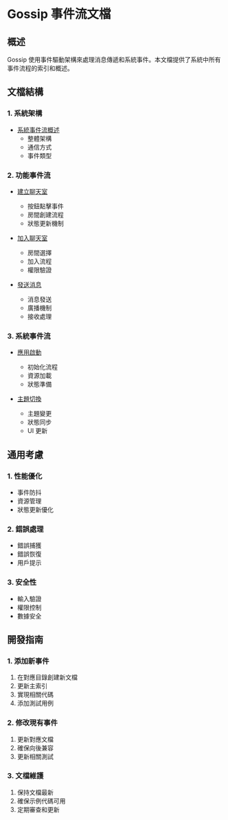 # Gossip 事件流文檔

## 概述

Gossip 使用事件驅動架構來處理消息傳遞和系統事件。本文檔提供了系統中所有事件流程的索引和概述。

## 文檔結構

### 1. 系統架構

- [系統事件流概述](./events/overview.md)
  - 整體架構
  - 通信方式
  - 事件類型

### 2. 功能事件流

- [建立聊天室](./events/create-room.md)

  - 按鈕點擊事件
  - 房間創建流程
  - 狀態更新機制

- [加入聊天室](./events/join-room.md)

  - 房間選擇
  - 加入流程
  - 權限驗證

- [發送消息](./events/send-message.md)
  - 消息發送
  - 廣播機制
  - 接收處理

### 3. 系統事件流

- [應用啟動](./events/app-startup.md)

  - 初始化流程
  - 資源加載
  - 狀態準備

- [主題切換](./events/theme-switch.md)
  - 主題變更
  - 狀態同步
  - UI 更新

## 通用考慮

### 1. 性能優化

- 事件防抖
- 資源管理
- 狀態更新優化

### 2. 錯誤處理

- 錯誤捕獲
- 錯誤恢復
- 用戶提示

### 3. 安全性

- 輸入驗證
- 權限控制
- 數據安全

## 開發指南

### 1. 添加新事件

1. 在對應目錄創建新文檔
2. 更新主索引
3. 實現相關代碼
4. 添加測試用例

### 2. 修改現有事件

1. 更新對應文檔
2. 確保向後兼容
3. 更新相關測試

### 3. 文檔維護

1. 保持文檔最新
2. 確保示例代碼可用
3. 定期審查和更新
